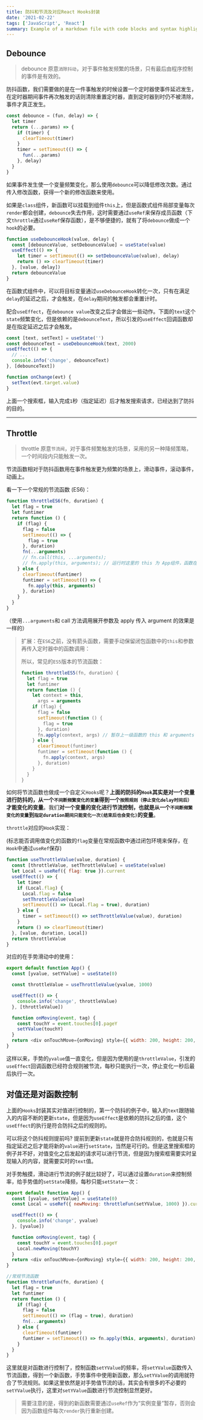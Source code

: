 ```yaml
---
title: 防抖和节流及对应React Hooks封装
date: '2021-02-22'
tags: ['JavaScript', 'React']
summary: Example of a markdown file with code blocks and syntax highlighting
---
```


## Debounce

> debounce 原意`消除抖动`，对于事件触发频繁的场景，只有最后由程序控制的事件是有效的。

防抖函数，我们需要做的是在一件事触发的时候设置一个定时器使事件延迟发生，在定时器期间事件再次触发的话则清除重置定时器，直到定时器到时仍不被清除，事件才真正发生。

```js
const debounce = (fun, delay) => {
  let timer
  return (...params) => {
    if (timer) {
      clearTimeout(timer)
    }
    timer = setTimeout(() => {
      fun(...params)
    }, delay)
  }
}
```

如果事件发生使一个变量频繁变化，那么使用`debounce`可以降低修改次数。通过传入修改函数，获得一个新的修改函数来使用。

如果是`class`组件，新函数可以挂载到组件`this`上，但是函数式组件局部变量每次`render`都会创建，`debounce`失去作用，这时需要通过`useRef`来保存成员函数（下文`throttle`通过`useRef`保存函数），是不够便捷的，就有了将`debounce`做成一个`hook`的必要。

```jsx
function useDebounceHook(value, delay) {
  const [debounceValue, setDebounceValue] = useState(value)
  useEffect(() => {
    let timer = setTimeout(() => setDebounceValue(value), delay)
    return () => clearTimeout(timer)
  }, [value, delay])
  return debounceValue
}
```

在函数式组件中，可以将目标变量通过`useDebounceHook`转化一次，只有在满足`delay`的延迟之后，才会触发，在`delay`期间的触发都会重置计时。

配合`useEffect`，在`debounce value`改变之后才会做出一些动作。下面的`text`这个`state`频繁变化，但是依赖的是`debounceText`，所以引发的`useEffect`回调函数却是在指定延迟之后才会触发。

```jsx
const [text, setText] = useState('')
const debounceText = useDebounceHook(text, 2000)
useEffect(() => {
  // ...
  console.info('change', debounceText)
}, [debounceText])

function onChange(evt) {
  setText(evt.target.value)
}
```

上面一个搜索框，输入完成`1`秒（指定延迟）后才触发搜索请求，已经达到了防抖的目的。

<hr/>

## Throttle

> throttle 原意`节流阀`，对于事件频繁触发的场景，采用的另一种降频策略，一个时间段内只能触发一次。

节流函数相对于防抖函数用在事件触发更为频繁的场景上，滑动事件，滚动事件，动画上。

看一下一个常规的节流函数 (ES6)：

```js
function throttleES6(fn, duration) {
  let flag = true
  let funtimer
  return function () {
    if (flag) {
      flag = false
      setTimeout(() => {
        flag = true
      }, duration)
      fn(...arguments)
      // fn.call(this, ...arguments);
      // fn.apply(this, arguments); // 运行时这里的 this 为 App组件，函数在 App Component 中运行
    } else {
      clearTimeout(funtimer)
      funtimer = setTimeout(() => {
        fn.apply(this, arguments)
      }, duration)
    }
  }
}
```

（使用`...arguments`和 call 方法调用展开参数及 apply 传入 argument 的效果是一样的）

> 扩展：在`ES6`之前，没有箭头函数，需要手动保留闭包函数中的`this`和参数再传入定时器中的函数调用：
>
> 所以，常见的`ES5`版本的节流函数：
>
> ```js
> function throttleES5(fn, duration) {
>   let flag = true
>   let funtimer
>   return function () {
>     let context = this,
>       args = arguments
>     if (flag) {
>       flag = false
>       setTimeout(function () {
>         flag = true
>       }, duration)
>       fn.apply(context, args) // 暂存上一级函数的 this 和 arguments
>     } else {
>       clearTimeout(funtimer)
>       funtimer = setTimeout(function () {
>         fn.apply(context, args)
>       }, duration)
>     }
>   }
> }
> ```

如何将节流函数也做成一个自定义`Hooks`呢？**上面的防抖的`Hook`其实是对一个变量进行防抖的，从一个`不间断频繁变化的变量`得到一个`按照规则（停止变化delay时间后）`才能变化的变量**。我们**对一个变量的变化进行节流控制，也就是从一个`不间断频繁变化的变量`到`指定duration期间只能变化一次(结束后也会变化)`的变量**。

`throttle`对应的`Hook`实现：

(标志能否调用值变化的函数的`flag`变量在常规函数中通过闭包环境来保存，在`Hook`中通过`useRef`保存)

```js
function useThrottleValue(value, duration) {
  const [throttleValue, setThrottleValue] = useState(value)
  let Local = useRef({ flag: true }).current
  useEffect(() => {
    let timer
    if (Local.flag) {
      Local.flag = false
      setThrottleValue(value)
      setTimeout(() => (Local.flag = true), duration)
    } else {
      timer = setTimeout(() => setThrottleValue(value), duration)
    }
    return () => clearTimeout(timer)
  }, [value, duration, Local])
  return throttleValue
}
```

对应的在手势滑动中的使用：

```js
export default function App() {
  const [yvalue, setYValue] = useState(0)

  const throttleValue = useThrottleValue(yvalue, 1000)

  useEffect(() => {
    console.info('change', throttleValue)
  }, [throttleValue])

  function onMoving(event, tag) {
    const touchY = event.touches[0].pageY
    setYValue(touchY)
  }
  return <div onTouchMove={onMoving} style={{ width: 200, height: 200, backgroundColor: '#a00' }} />
}
```

这样以来，手势的`yvalue`值一直变化，但是因为使用的是`throttleValue`，引发的`useEffect`回调函数已经符合规则被节流，每秒只能执行一次，停止变化一秒后最后执行一次。

## 对值还是对函数控制

上面的`Hooks`封装其实对值进行控制的，第一个防抖的例子中，输入的`text`跟随输入的内容不断的更新`state`，但是因为`useEffect`是依赖的防抖之后的值，这个`useEffect`的执行是符合防抖之后的规则的。

可以将这个防抖规则提前吗? 提前到更新`state`就是符合防抖规则的，也就是只有指定延迟之后才能将新的`value`进行`setState`，当然是可行的。但是这里搜索框的例子并不好，对值变化之后发起的请求可以进行节流，但是因为搜索框需要实时呈现输入的内容，就需要实时的`text`值。

对手势触摸，滑动进行节流的例子就比较好了，可以通过设置`duration`来控制频率，给手势值的`setState`降频，每秒只能`setState`一次：

```js
export default function App() {
  const [yvalue, setYValue] = useState(0)
  const Local = useRef({ newMoving: throttleFun(setYValue, 1000) }).current

  useEffect(() => {
    console.info('change', yvalue)
  }, [yvalue])

  function onMoving(event, tag) {
    const touchY = event.touches[0].pageY
    Local.newMoving(touchY)
  }
  return <div onTouchMove={onMoving} style={{ width: 200, height: 200, backgroundColor: '#a00' }} />
}

//常规节流函数
function throttleFun(fn, duration) {
  let flag = true
  let funtimer
  return function () {
    if (flag) {
      flag = false
      setTimeout(() => (flag = true), duration)
      fn(...arguments)
    } else {
      clearTimeout(funtimer)
      funtimer = setTimeout(() => fn.apply(this, arguments), duration)
    }
  }
}
```

这里就是对函数进行控制了，控制函数`setYValue`的频率，将`setYValue`函数传入节流函数，得到一个新函数，手势事件中使用新函数，那么`setYValue`的调用就符合了节流规则。如果这里依然是对手势值节流的话，其实会有很多的不必要的`setYValue`执行，这里对`setYValue`函数进行节流控制显然更好。

> 需要注意的是，得到的新函数需要通过`useRef`作为“实例变量”暂存，否则会因为函数组件每次`render`执行重新创建。
